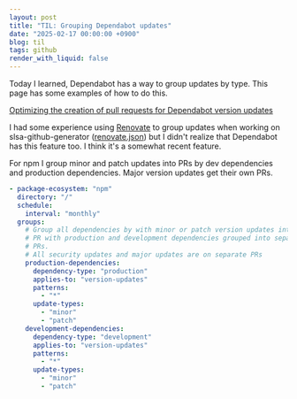 ```yaml
---
layout: post
title: "TIL: Grouping Dependabot updates"
date: "2025-02-17 00:00:00 +0900"
blog: til
tags: github
render_with_liquid: false
---
```


Today I learned, Dependabot has a way to group updates by type. This page has some examples of how to do this.

[Optimizing the creation of pull requests for Dependabot version updates](https://docs.github.com/en/code-security/dependabot/dependabot-version-updates/optimizing-pr-creation-version-updates)

I had some experience using [Renovate](https://www.mend.io/renovate/) to group
updates when working on slsa-github-generator
([renovate.json](https://github.com/slsa-framework/slsa-github-generator/blob/main/renovate.json))
but I didn't realize that Dependabot has this feature too. I think it's a
somewhat recent feature.

For npm I group minor and patch updates into PRs by dev dependencies and production dependencies. Major version updates get their own PRs.

```yaml
- package-ecosystem: "npm"
  directory: "/"
  schedule:
    interval: "monthly"
  groups:
    # Group all dependencies by with minor or patch version updates into one
    # PR with production and development dependencies grouped into separate
    # PRs.
    # All security updates and major updates are on separate PRs
    production-dependencies:
      dependency-type: "production"
      applies-to: "version-updates"
      patterns:
        - "*"
      update-types:
        - "minor"
        - "patch"
    development-dependencies:
      dependency-type: "development"
      applies-to: "version-updates"
      patterns:
        - "*"
      update-types:
        - "minor"
        - "patch"
```
